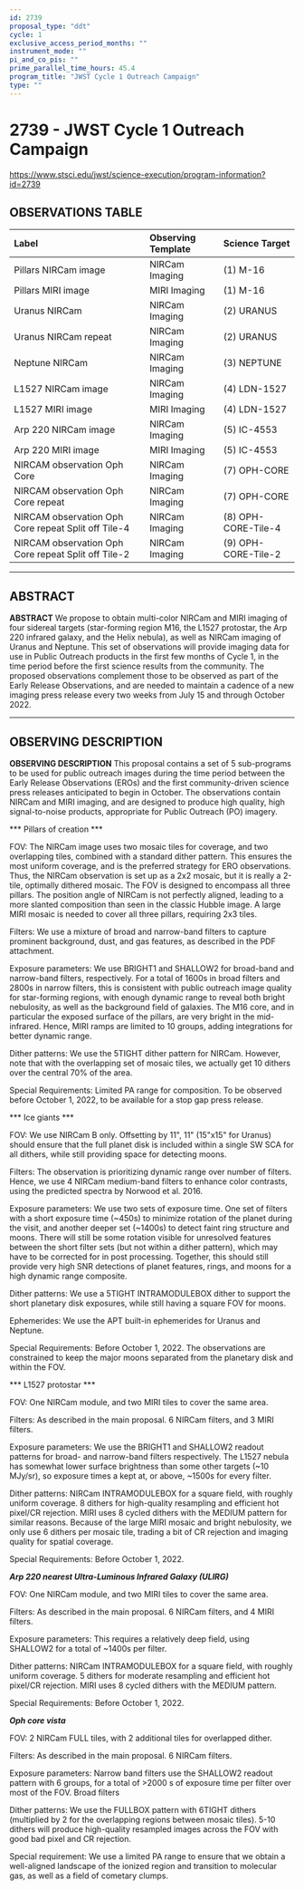 ```yaml
---
id: 2739
proposal_type: "ddt"
cycle: 1
exclusive_access_period_months: ""
instrument_mode: ""
pi_and_co_pis: ""
prime_parallel_time_hours: 45.4
program_title: "JWST Cycle 1 Outreach Campaign"
type: ""
---
```

# 2739 - JWST Cycle 1 Outreach Campaign
https://www.stsci.edu/jwst/science-execution/program-information?id=2739
## OBSERVATIONS TABLE
| Label                      | Observing Template | Science Target      |
| :------------------------- | :----------------- | :------------------ |
| Pillars NIRCam image       | NIRCam Imaging     | (1) M-16            |
| Pillars MIRI image         | MIRI Imaging       | (1) M-16            |
| Uranus NIRCam              | NIRCam Imaging     | (2) URANUS          |
| Uranus NIRCam repeat       | NIRCam Imaging     | (2) URANUS          |
| Neptune NIRCam             | NIRCam Imaging     | (3) NEPTUNE         |
| L1527 NIRCam image         | NIRCam Imaging     | (4) LDN-1527        |
| L1527 MIRI image           | MIRI Imaging       | (4) LDN-1527        |
| Arp 220 NIRCam image       | NIRCam Imaging     | (5) IC-4553         |
| Arp 220 MIRI image         | MIRI Imaging       | (5) IC-4553         |
| NIRCAM observation Oph Core | NIRCam Imaging     | (7) OPH-CORE        |
| NIRCAM observation Oph Core repeat | NIRCam Imaging     | (7) OPH-CORE        |
| NIRCAM observation Oph Core repeat Split off Tile-4 | NIRCam Imaging     | (8) OPH-CORE-Tile-4 |
| NIRCAM observation Oph Core repeat Split off Tile-2 | NIRCam Imaging     | (9) OPH-CORE-Tile-2 |

---

## ABSTRACT

**ABSTRACT**
We propose to obtain multi-color NIRCam and MIRI imaging of four sidereal targets (star-forming region M16, the L1527 protostar, the Arp 220 infrared galaxy, and the Helix nebula), as well as NIRCam imaging of Uranus and Neptune. This set of observations will provide imaging data for use in Public Outreach products in the first few months of Cycle 1, in the time period before the first science results from the community. The proposed observations complement those to be observed as part of the Early Release Observations, and are needed to maintain a cadence of a new imaging press release every two weeks from July 15 and through October 2022.

---

## OBSERVING DESCRIPTION

**OBSERVING DESCRIPTION**
This proposal contains a set of 5 sub-programs to be used for public outreach images during the time period between the Early Release Observations (EROs) and the first community-driven science press releases anticipated to begin in October. The observations contain NIRCam and MIRI imaging, and are designed to produce high quality, high signal-to-noise products, appropriate for Public Outreach (PO) imagery.

*** Pillars of creation ***

FOV: The NIRCam image uses two mosaic tiles for coverage, and two overlapping tiles, combined with a standard dither pattern. This ensures the most uniform coverage, and is the preferred strategy for ERO observations. Thus, the NIRCam observation is set up as a 2x2 mosaic, but it is really a 2-tile, optimally dithered mosaic. The FOV is designed to encompass all three pillars. The position angle of NIRCam is not perfectly aligned, leading to a more slanted composition than seen in the classic Hubble image. A large MIRI mosaic is needed to cover all three pillars, requiring 2x3 tiles.

Filters: We use a mixture of broad and narrow-band filters to capture prominent background, dust, and gas features, as described in the PDF attachment.

Exposure parameters: We use BRIGHT1 and SHALLOW2 for broad-band and narrow-band filters, respectively. For a total of 1600s in broad filters and 2800s in narrow filters, this is consistent with public outreach image quality for star-forming regions, with enough dynamic range to reveal both bright nebulosity, as well as the background field of galaxies. The M16 core, and in particular the exposed surface of the pillars, are very bright in the mid-infrared. Hence, MIRI ramps are limited to 10 groups, adding integrations for better dynamic range.

Dither patterns: We use the 5TIGHT dither pattern for NIRCam. However, note that with the overlapping set of mosaic tiles, we actually get 10 dithers over the central 70% of the area.

Special Requirements: Limited PA range for composition. To be observed before October 1, 2022, to be available for a stop gap press release.

*** Ice giants ***

FOV: We use NIRCam B only. Offsetting by 11", 11" (15"x15" for Uranus) should ensure that the full planet disk is included within a single SW SCA for all dithers, while still providing space for detecting moons.

Filters: The observation is prioritizing dynamic range over number of filters. Hence, we use 4 NIRCam medium-band filters to enhance color contrasts, using the predicted spectra by Norwood et al. 2016.

Exposure parameters: We use two sets of exposure time. One set of filters with a short exposure time (~450s) to minimize rotation of the planet during the visit, and another deeper set (~1400s) to detect faint ring structure and moons. There will still be some rotation visible for unresolved features between the short filter sets (but not within a dither pattern), which may have to be corrected for in post processing. Together, this should still provide very high SNR detections of planet features, rings, and moons for a high dynamic range composite.

Dither patterns: We use a 5TIGHT INTRAMODULEBOX dither to support the short planetary disk exposures, while still having a square FOV for moons.

Ephemerides: We use the APT built-in ephemerides for Uranus and Neptune.

Special Requirements: Before October 1, 2022. The observations are constrained to keep the major moons separated from the planetary disk and within the FOV.

*** L1527 protostar ***

FOV: One NIRCam module, and two MIRI tiles to cover the same area.

Filters: As described in the main proposal. 6 NIRCam filters, and 3 MIRI filters.

Exposure parameters: We use the BRIGHT1 and SHALLOW2 readout patterns for broad- and narrow-band filters respectively. The L1527 nebula has somewhat lower surface brightness than some other targets (~10 MJy/sr), so exposure times a kept at, or above, ~1500s for every filter.

Dither patterns: NIRCam INTRAMODULEBOX for a square field, with roughly uniform coverage. 8 dithers for high-quality resampling and efficient hot pixel/CR rejection. MIRI uses 8 cycled dithers with the MEDIUM pattern for similar reasons. Because of the large MIRI mosaic and bright nebulosity, we only use 6 dithers per mosaic tile, trading a bit of CR rejection and imaging quality for spatial coverage.

Special Requirements: Before October 1, 2022.

***Arp 220 nearest Ultra-Luminous Infrared Galaxy (ULIRG)***

FOV: One NIRCam module, and two MIRI tiles to cover the same area.

Filters: As described in the main proposal. 6 NIRCam filters, and 4 MIRI filters.

Exposure parameters: This requires a relatively deep field, using SHALLOW2 for a total of ~1400s per filter.

Dither patterns: NIRCam INTRAMODULEBOX for a square field, with roughly uniform coverage. 5 dithers for moderate resampling and efficient hot pixel/CR rejection. MIRI uses 8 cycled dithers with the MEDIUM pattern.

Special Requirements: Before October 1, 2022.

***Oph core vista***

FOV: 2 NIRCam FULL tiles, with 2 additional tiles for overlapped dither.

Filters: As described in the main proposal. 6 NIRCam filters.

Exposure parameters: Narrow band filters use the SHALLOW2 readout pattern with 6 groups, for a total of >2000 s of exposure time per filter over most of the FOV. Broad filters

Dither patterns: We use the FULLBOX pattern with 6TIGHT dithers (multiplied by 2 for the overlapping regions between mosaic tiles). 5-10 dithers will produce high-quality resampled images across the FOV with good bad pixel and CR rejection.

Special requirement: We use a limited PA range to ensure that we obtain a well-aligned landscape of the ionized region and transition to molecular gas, as well as a field of cometary clumps.